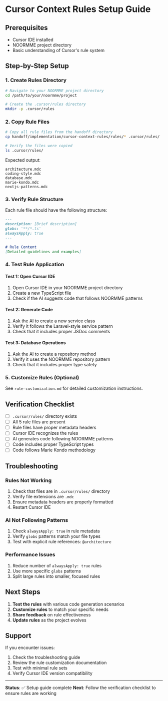 # Cursor Context Rules Setup Guide

## Prerequisites

- Cursor IDE installed
- NOORMME project directory
- Basic understanding of Cursor's rule system

## Step-by-Step Setup

### 1. Create Rules Directory

```bash
# Navigate to your NOORMME project directory
cd /path/to/your/noormme/project

# Create the .cursor/rules directory
mkdir -p .cursor/rules
```

### 2. Copy Rule Files

```bash
# Copy all rule files from the handoff directory
cp handoff/implementation/cursor-context-rules/rules/* .cursor/rules/

# Verify the files were copied
ls .cursor/rules/
```

Expected output:
```
architecture.mdc
coding-style.mdc
database.mdc
marie-kondo.mdc
nextjs-patterns.mdc
```

### 3. Verify Rule Structure

Each rule file should have the following structure:

```markdown
---
description: [Brief description]
globs: '**/*.ts'
alwaysApply: true
---

# Rule Content
[Detailed guidelines and examples]
```

### 4. Test Rule Application

#### Test 1: Open Cursor IDE
1. Open Cursor IDE in your NOORMME project directory
2. Create a new TypeScript file
3. Check if the AI suggests code that follows NOORMME patterns

#### Test 2: Generate Code
1. Ask the AI to create a new service class
2. Verify it follows the Laravel-style service pattern
3. Check that it includes proper JSDoc comments

#### Test 3: Database Operations
1. Ask the AI to create a repository method
2. Verify it uses the NOORMME repository pattern
3. Check that it includes proper type safety

### 5. Customize Rules (Optional)

See `rule-customization.md` for detailed customization instructions.

## Verification Checklist

- [ ] `.cursor/rules/` directory exists
- [ ] All 5 rule files are present
- [ ] Rule files have proper metadata headers
- [ ] Cursor IDE recognizes the rules
- [ ] AI generates code following NOORMME patterns
- [ ] Code includes proper TypeScript types
- [ ] Code follows Marie Kondo methodology

## Troubleshooting

### Rules Not Working
1. Check that files are in `.cursor/rules/` directory
2. Verify file extensions are `.mdc`
3. Ensure metadata headers are properly formatted
4. Restart Cursor IDE

### AI Not Following Patterns
1. Check `alwaysApply: true` in rule metadata
2. Verify `globs` patterns match your file types
3. Test with explicit rule references: `@architecture`

### Performance Issues
1. Reduce number of `alwaysApply: true` rules
2. Use more specific `globs` patterns
3. Split large rules into smaller, focused rules

## Next Steps

1. **Test the rules** with various code generation scenarios
2. **Customize rules** to match your specific needs
3. **Share feedback** on rule effectiveness
4. **Update rules** as the project evolves

## Support

If you encounter issues:
1. Check the troubleshooting guide
2. Review the rule customization documentation
3. Test with minimal rule sets
4. Verify Cursor IDE version compatibility

---

**Status**: ✅ Setup guide complete
**Next**: Follow the verification checklist to ensure rules are working
